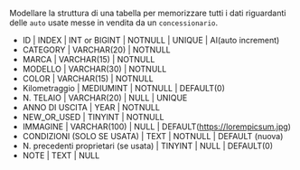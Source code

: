 Modellare la struttura di una tabella per memorizzare tutti i dati riguardanti delle `auto` usate messe in vendita da un `concessionario`.

- ID | INDEX | INT or BIGINT | NOTNULL | UNIQUE | AI(auto increment)
- CATEGORY | VARCHAR(20) | NOTNULL
- MARCA | VARCHAR(15) | NOTNULL
- MODELLO | VARCHAR(30) | NOTNULL
- COLOR | VARCHAR(15) | NOTNULL
- Kilometraggio | MEDIUMINT | NOTNULL | DEFAULT(0)
- N. TELAIO | VARCHAR(20) | NULL | UNIQUE
- ANNO DI USCITA | YEAR | NOTNULL
- NEW_OR_USED | TINYINT | NOTNULL
- IMMAGINE | VARCHAR(100) | NULL | DEFAULT(https://lorempicsum.jpg)
- CONDIZIONI (SOLO SE USATA) | TEXT | NOTNULL | DEFAULT (nuova)
- N. precedenti proprietari (se usata) | TINYINT | NULL | DEFAULT(0)
- NOTE | TEXT | NULL

